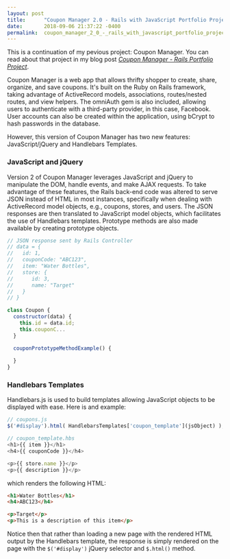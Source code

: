 ```yaml
---
layout: post
title:      "Coupon Manager 2.0 - Rails with JavaScript Portfolio Project"
date:       2018-09-06 21:37:22 -0400
permalink:  coupon_manager_2_0_-_rails_with_javascript_portfolio_project
---
```


This is a continuation of my pevious project: Coupon Manager. You can read about that project in my blog post [*Coupon Manager - Rails Portfolio Project*](http://isaacvillicana.com/coupon_manager).

Coupon Manager is a web app that allows thrifty shopper to create, share, organize, and save coupons. It's built on the Ruby on Rails framework, taking advantage of ActiveRecord models, associations, routes/nested routes, and view helpers. The omniAuth gem is also included, allowing users to authenticate with a third-party provider, in this case, Facebook. User accounts can also be created within the application, using bCrypt to hash passwords in the database.

However, this version of Coupon Manager has two new features: JavaScript/jQuery and Handlebars Templates.

### JavaScript and jQuery
Version 2 of Coupon Manager leverages JavaScript and jQuery to manipulate the DOM, handle events, and make AJAX requests. To take advantage of these features, the Rails back-end code was altered to serve JSON instead of HTML in most instances, specifically when dealing with ActiveRecord model objects, e.g., coupons, stores, and users. The JSON responses are then translated to JavaScript model objects, which facilitates the use of Handlebars templates. Prototype methods are also made available by creating prototype objects.

```javascript
// JSON response sent by Rails Controller
// data = {
//   id: 1,
//   couponCode: "ABC123",
//   item: "Water Bottles",
//   store: {
//      id: 3,
//      name: "Target"
//   } 
// }

class Coupon {
  constructor(data) {
    this.id = data.id;
    this.couponC...
  }

  couponPrototypeMethodExample() {
    
  }
}
```

### Handlebars Templates
Handlebars.js is used to build templates allowing JavaScript objects to be displayed with ease. Here is and example:
```javascript
// coupons.js
$('#display').html( HandlebarsTemplates['coupon_template'](jsObject) );

// coupon_template.hbs
<h1>{{ item }}</h1>
<h4>{{ couponCode }}</h4>

<p>{{ store.name }}</p>
<p>{{ description }}</p>
```
which renders the following HTML:
```html
<h1>Water Bottles</h1>
<h4>ABC123</h4>

<p>Target</p>
<p>This is a description of this item</p>
```
Notice then that rather than loading a new page with the rendered HTML output by the Handlebars template, the response is simply rendered on the page with the `$('#display')` jQuery selector and `$.html()` method.
